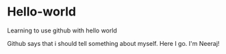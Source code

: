 # Hello-world
Learning to use github with hello world

Github says that i should tell something about myself. Here I go. I'm Neeraj!
